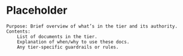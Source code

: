 # Placeholder

    Purpose: Brief overview of what’s in the tier and its authority.
    Contents:
        List of documents in the tier.
        Explanation of when/why to use these docs.
        Any tier-specific guardrails or rules.
#
